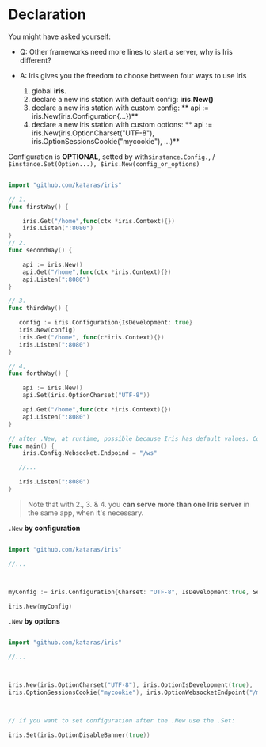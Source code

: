 # Declaration

You might have asked yourself:

* Q: Other frameworks need more lines to start a server, why is Iris different?
* A: Iris gives you the freedom to choose between four ways to use Iris

  1. global **iris.**
  2. declare a new iris station with default config: **iris.New\(\)**
  3. declare a new iris station with custom config: ** api := iris.New\(iris.Configuration{...}\)**
  4. declare a new iris station with custom options: ** api := iris.New\(iris.OptionCharset\("UTF-8"\), iris.OptionSessionsCookie\("mycookie"\), ...\)**


Configuration is **OPTIONAL**, setted by with`$instance.Config.`, \/ `$instance.Set(Option...), $iris.New(config_or_options)`

```go

import "github.com/kataras/iris"

// 1.
func firstWay() {

    iris.Get("/home",func(ctx *iris.Context){})
    iris.Listen(":8080")
}
// 2.
func secondWay() {

    api := iris.New()
    api.Get("/home",func(ctx *iris.Context){})
    api.Listen(":8080")
}

// 3.
func thirdWay() {

   config := iris.Configuration{IsDevelopment: true}
   iris.New(config)
   iris.Get("/home", func(c*iris.Context){})
   iris.Listen(":8080")
}

// 4.
func forthWay() {

    api := iris.New()
    api.Set(iris.OptionCharset("UTF-8"))

    api.Get("/home",func(ctx *iris.Context){})
    api.Listen(":8080")
}

// after .New, at runtime, possible because Iris has default values. Configuration is TOTALLY OPTIONAL DSESIRE
func main() {
    iris.Config.Websocket.Endpoind = "/ws"

   //...

   iris.Listen(":8080")
}
```


> Note that with 2.,  3. & 4. you **can serve more than one Iris server** in the
> same app, when it's necessary.

`.New` **by configuration**

```go

import "github.com/kataras/iris"

//...



myConfig := iris.Configuration{Charset: "UTF-8", IsDevelopment:true, Sessions: iris.SessionsConfiguration{Cookie:"mycookie"}, Websocket: iris.WebsocketConfiguration{Endpoint: "/my_endpoint"}}

iris.New(myConfig)

```

`.New` **by options**

```go

import "github.com/kataras/iris"

//...



iris.New(iris.OptionCharset("UTF-8"), iris.OptionIsDevelopment(true),
iris.OptionSessionsCookie("mycookie"), iris.OptionWebsocketEndpoint("/my_endpoint"))



// if you want to set configuration after the .New use the .Set:

iris.Set(iris.OptionDisableBanner(true))

```

